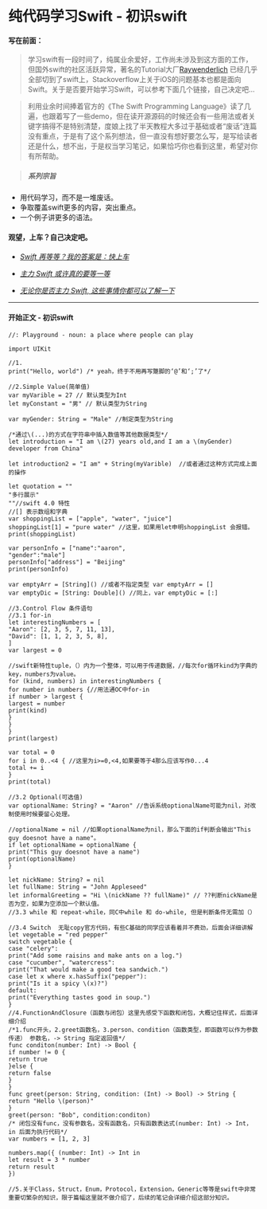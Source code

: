 # 纯代码学习Swift - 初识swift

#### 写在前面：

> 学习swift有一段时间了，纯属业余爱好，工作尚未涉及到这方面的工作，但国外swift的社区活跃异常，著名的Tutorial大厂[Raywenderlich](https://www.raywenderlich.com/) 已经几乎全部切到了swift上，Stackoverflow上关于iOS的问题基本也都是面向Swift。关于是否要开始学习Swift，可以参考下面几个链接，自己决定吧...

> 利用业余时间捧着官方的《The Swift Programming Language》读了几遍，也跟着写了一些demo，但在读开源源码的时候还会有一些用法或者关键字搞得不是特别清楚，度娘上找了半天教程大多过于基础或者“废话”连篇没有重点，于是有了这个系列想法，但一直没有想好要怎么写，是写给读者还是什么，想不出，于是权当学习笔记，如果恰巧你也看到这里，希望对你有所帮助。

> ##### 系列宗旨
- 用代码学习，而不是一堆废话。
- 争取覆盖swift更多的内容，突出重点。
- 一个例子讲更多的语法。

#### 观望，上车？自己决定吧。  

 - *[Swift 再等等？我的答案是：快上车](www.jianshu.com/p/2452cb269ae2)*

 - *[主力 Swift 或许真的要等一等](https://zhuanlan.zhihu.com/p/25428167)*

 - *[无论你是否主力 Swift, 这些事情你都可以了解一下](http://www.cocoachina.com/swift/20170307/18839.html)*

***

#### 开始正文 - 初识swift
```
//: Playground - noun: a place where people can play

import UIKit

//1.
print("Hello, world") /* yeah，终于不用再写蹩脚的‘@’和‘;’了*/

//2.Simple Value(简单值)
var myVarible = 27 // 默认类型为Int
let myConstant = "男" // 默认类型为String

var myGender: String = "Male" //制定类型为String

/*通过\(...)的方式在字符串中插入数值等其他数据类型*/
let introduction = "I am \(27) years old,and I am a \(myGender) developer from China"

let introduction2 = "I am" + String(myVarible)  //或者通过这种方式完成上面的操作

let quotation = ""
"多行展示"
""//swift 4.0 特性
//[] 表示数组和字典
var shoppingList = ["apple", "water", "juice"]
shoppingList[1] = "pure water" //这里，如果用let申明shoppingList 会报错。
print(shoppingList)

var personInfo = ["name":"aaron",
"gender":"male"]
personInfo["address"] = "Beijing"
print(personInfo)

var emptyArr = [String]() //或者不指定类型 var emptyArr = []
var emptyDic = [String: Double]() //同上，var emptyDic = [:]

//3.Control Flow 条件语句
//3.1 for-in
let interestingNumbers = [
"Aaron": [2, 3, 5, 7, 11, 13],
"David": [1, 1, 2, 3, 5, 8],
]
var largest = 0

//swift新特性tuple，（）内为一个整体，可以用于传递数据，//每次for循环kind为字典的key，numbers为value。
for (kind, numbers) in interestingNumbers {
for number in numbers {//用法通OC中for-in
if number > largest {
largest = number
print(kind)
}
}
}
print(largest)

var total = 0
for i in 0..<4 { //这里为i>=0,<4,如果要等于4那么应该写作0...4
total += i
}
print(total)

//3.2 Optional(可选值)
var optionalName: String? = "Aaron" //告诉系统optionalName可能为nil，对改制使用时候要留心处理。

//optionalName = nil //如果optionalName为nil，那么下面的if判断会输出"This guy doesnot have a name"。
if let optionalName = optionalName {
print("This guy doesnot have a name")
print(optionalName)
}

let nickName: String? = nil
let fullName: String = "John Appleseed"
let informalGreeting = "Hi \(nickName ?? fullName)" // ??判断nickName是否为空，如果为空添加一个默认值。
//3.3 while 和 repeat-while，同C中while 和 do-while, 但是判断条件无需加（）

//3.4 Switch  无耻copy官方代码，有些C基础的同学应该看着并不费劲，后面会详细讲解
let vegetable = "red pepper"
switch vegetable {
case "celery":
print("Add some raisins and make ants on a log.")
case "cucumber", "watercress":
print("That would make a good tea sandwich.")
case let x where x.hasSuffix("pepper"):
print("Is it a spicy \(x)?")
default:
print("Everything tastes good in soup.")
}
//4.FunctionAndClosure（函数与闭包）这里先感受下函数和闭包，大概记住样式，后面详细介绍
/*1.func开头，2.greet函数名，3.person、condition（函数类型，即函数可以作为参数传递） 参数名，-> String 指定返回值*/
func conditon(number: Int) -> Bool {
if number != 0 {
return true
}else {
return false
}
}
func greet(person: String, condition: (Int) -> Bool) -> String {
return "Hello \(person)"
}
greet(person: "Bob", condition:conditon)
/* 闭包没有func，没有参数名，没有函数名，只有函数表达式(number: Int) -> Int，in 后面为执行代码*/
var numbers = [1, 2, 3]

numbers.map({ (number: Int) -> Int in
let result = 3 * number
return result
})

//5.关于Class，Struct，Enum，Protocol，Extension，Generic等等是swift中非常重要切繁杂的知识，限于篇幅这里就不做介绍了，后续的笔记会详细介绍这部分知识。

```
